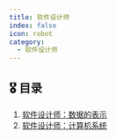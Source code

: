 ```yaml
---
title: 软件设计师
index: false
icon: robot
category:
  - 软件设计师
---
```


## 🎖️ 目录

1. [软件设计师：数据的表示](2022-11-13-data-representation.md)
2. [软件设计师：计算机系统](2022-11-13-computer-system.md)